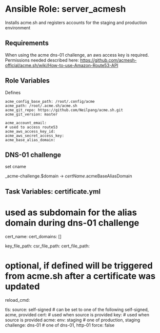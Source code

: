 Ansible Role: server_acmesh
===========================

Installs acme.sh and registers accounts for the staging and production environment

Requirements
------------

When using the acme dns-01 challenge, an aws access key is required.
Permissions needed described here: https://github.com/acmesh-official/acme.sh/wiki/How-to-use-Amazon-Route53-API

Role Variables
--------------

Defines

```
acme_config_base_path: /root/.config/acme
acme_path: /root/.acme.sh/acme.sh
acme_git_repo: https://github.com/Neilpang/acme.sh.git
acme_git_version: master

acme_account_email:
# used to access route53
acme_aws_access_key_id:
acme_aws_secret_access_key:
acme_base_alias_domain:
```

DNS-01 challenge
----------------

set cname

_acme-challenge.$domain -> $certName.$acmeBaseAliasDomain

Task Variables: certificate.yml
-------------------------------
# used as subdomain for the alias domain during dns-01 challenge
cert_name:
cert_domains: []

key_file_path:
csr_file_path:
cert_file_path:

# optional, if defined will be triggered from acme.sh after a certificate was updated
reload_cmd:

tls:
  source: self-signed # can be set to one of the following self-signed, acme, provided
  cert: # used when source is provided
  key: # used when source is provided
  acme:
    env: staging # one of production, staging
    challenge: dns-01 # one of dns-01, http-01
    force: false
